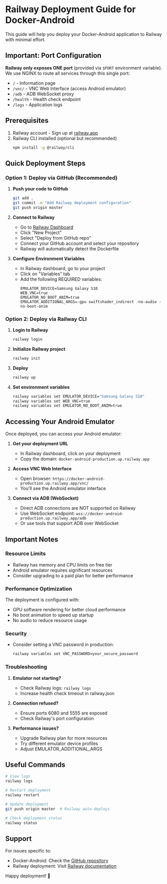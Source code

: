 # Railway Deployment Guide for Docker-Android

This guide will help you deploy your Docker-Android application to Railway with minimal effort.

## Important: Port Configuration

**Railway only exposes ONE port** (provided via `$PORT` environment variable). We use NGINX to route all services through this single port:

- `/` - Information page
- `/vnc/` - VNC Web Interface (access Android emulator)
- `/adb` - ADB WebSocket proxy
- `/health` - Health check endpoint
- `/logs` - Application logs

## Prerequisites

1. Railway account - Sign up at [railway.app](https://railway.app)
2. Railway CLI installed (optional but recommended)
   ```bash
   npm install -g @railway/cli
   ```

## Quick Deployment Steps

### Option 1: Deploy via GitHub (Recommended)

1. **Push your code to GitHub**
   ```bash
   git add .
   git commit -m "Add Railway deployment configuration"
   git push origin master
   ```

2. **Connect to Railway**
   - Go to [Railway Dashboard](https://railway.app/dashboard)
   - Click "New Project"
   - Select "Deploy from GitHub repo"
   - Connect your GitHub account and select your repository
   - Railway will automatically detect the Dockerfile

3. **Configure Environment Variables**
   - In Railway dashboard, go to your project
   - Click on "Variables" tab
   - Add the following REQUIRED variables:
     ```
     EMULATOR_DEVICE=Samsung Galaxy S10
     WEB_VNC=true
     EMULATOR_NO_BOOT_ANIM=true
     EMULATOR_ADDITIONAL_ARGS=-gpu swiftshader_indirect -no-audio -no-boot-anim
     ```

### Option 2: Deploy via Railway CLI

1. **Login to Railway**
   ```bash
   railway login
   ```

2. **Initialize Railway project**
   ```bash
   railway init
   ```

3. **Deploy**
   ```bash
   railway up
   ```

4. **Set environment variables**
   ```bash
   railway variables set EMULATOR_DEVICE="Samsung Galaxy S10"
   railway variables set WEB_VNC=true
   railway variables set EMULATOR_NO_BOOT_ANIM=true
   ```

## Accessing Your Android Emulator

Once deployed, you can access your Android emulator:

1. **Get your deployment URL**
   - In Railway dashboard, click on your deployment
   - Copy the domain: `docker-android-production.up.railway.app`

2. **Access VNC Web Interface**
   - Open browser: `https://docker-android-production.up.railway.app/vnc/`
   - You'll see the Android emulator interface

3. **Connect via ADB (WebSocket)**
   - Direct ADB connections are NOT supported on Railway
   - Use WebSocket endpoint: `wss://docker-android-production.up.railway.app/adb`
   - Or use tools that support ADB over WebSocket

## Important Notes

### Resource Limits
- Railway has memory and CPU limits on free tier
- Android emulator requires significant resources
- Consider upgrading to a paid plan for better performance

### Performance Optimization
The deployment is configured with:
- GPU software rendering for better cloud performance
- No boot animation to speed up startup
- No audio to reduce resource usage

### Security
- Consider setting a VNC password in production:
  ```bash
  railway variables set VNC_PASSWORD=your_secure_password
  ```

### Troubleshooting

1. **Emulator not starting?**
   - Check Railway logs: `railway logs`
   - Increase health check timeout in railway.json

2. **Connection refused?**
   - Ensure ports 6080 and 5555 are exposed
   - Check Railway's port configuration

3. **Performance issues?**
   - Upgrade Railway plan for more resources
   - Try different emulator device profiles
   - Adjust EMULATOR_ADDITIONAL_ARGS

## Useful Commands

```bash
# View logs
railway logs

# Restart deployment
railway restart

# Update deployment
git push origin master  # Railway auto-deploys

# Check deployment status
railway status
```

## Support

For issues specific to:
- Docker-Android: Check the [GitHub repository](https://github.com/budtmo/docker-android)
- Railway deployment: Visit [Railway documentation](https://docs.railway.app)

Happy deployment! 🚀